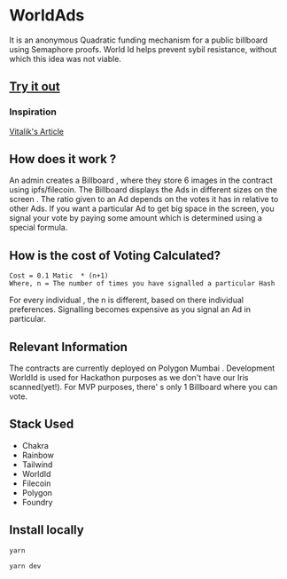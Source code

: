 # WorldAds

It is an anonymous Quadratic funding mechanism for a public billboard using Semaphore proofs. World Id helps prevent sybil resistance, without which this idea was not viable. 
 ## [Try it out](https://worldads.vercel.app/)
### Inspiration 
[Vitalik's Article](https://vitalik.ca/general/2019/12/07/quadratic.html)
 

## How does it work ?
An admin creates a Billboard , where they store 6 images in the contract using ipfs/filecoin. The Billboard displays the Ads in different sizes on the screen . The ratio given to an Ad depends on the votes it has in relative to other Ads. If you want a particular Ad to get big space in the screen, you signal your vote by paying some amount which is determined using a special formula.

## How is the cost of Voting Calculated?
```
Cost = 0.1 Matic  * (n+1) 
Where, n = The number of times you have signalled a particular Hash
```
 For every individual , the n is different, based on there individual preferences. Signalling becomes expensive as you signal an Ad in particular. 
 
 ## Relevant Information
 
 The contracts are currently deployed on Polygon Mumbai . Development WorldId is used for Hackathon purposes as we don't have our Iris scanned(yet!).
 For MVP purposes, there' s only 1 Billboard where you can vote.
 
 
 ## Stack Used 
 - Chakra
 - Rainbow
 - Tailwind
 - WorldId
 - Filecoin
 - Polygon
 - Foundry





## Install locally
 ```
 yarn
 ```
 ```
 yarn dev
 
 ```
